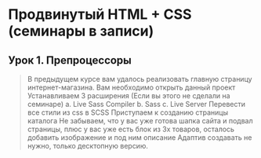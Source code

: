 # Продвинутый HTML + CSS (семинары в записи)
## Урок 1. Препроцессоры

> В предыдущем курсе вам удалось реализовать главную страницу интернет-магазина. Вам необходимо открыть данный проект Устанавливаем 3 расширения (Если вы этого не сделали на семинаре) a. Live Sass Compiler b. Sass c. Live Server
Перевести все стили из css в SCSS
Приступаем к созданию страницы каталога
Не забываем, что у вас уже готова шапка сайта и подвал страницы, плюс у вас уже есть блок из 3х товаров, осталось добавить изображение и под ним описание
Адаптив создавать не нужно, только десктопную версию.
